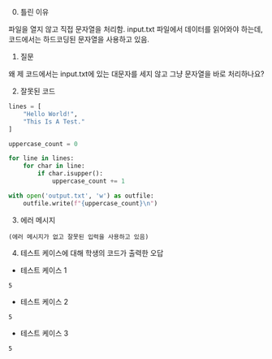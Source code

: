 0. 틀린 이유

파일을 열지 않고 직접 문자열을 처리함. input.txt 파일에서 데이터를 읽어와야 하는데, 코드에서는 하드코딩된 문자열을 사용하고 있음.

1. 질문

왜 제 코드에서는 input.txt에 있는 대문자를 세지 않고 그냥 문자열을 바로 처리하나요?

2. 잘못된 코드

```python
lines = [
    "Hello World!",
    "This Is A Test."
]

uppercase_count = 0

for line in lines:
    for char in line:
        if char.isupper():
            uppercase_count += 1

with open('output.txt', 'w') as outfile:
    outfile.write(f"{uppercase_count}\n")
```

3. 에러 메시지

```
(에러 메시지가 없고 잘못된 입력을 사용하고 있음)
```

4. 테스트 케이스에 대해 학생의 코드가 출력한 오답

- 테스트 케이스 1

```
5
```

- 테스트 케이스 2

```
5
```

- 테스트 케이스 3

```
5
```
